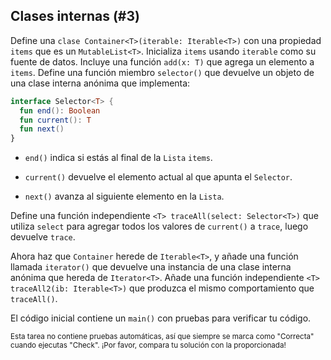 ## Clases internas (#3)

Define una `clase Container<T>(iterable: Iterable<T>)` con una propiedad `items`
que es un `MutableList<T>`. Inicializa `items` usando `iterable` como su fuente de datos. Incluye una función `add(x: T)` que agrega un elemento a `items`. Define una función miembro `selector()` que devuelve un objeto de una clase interna anónima que implementa:

```kotlin
interface Selector<T> {
  fun end(): Boolean
  fun current(): T
  fun next()
}
```

- `end()` indica si estás al final de la `Lista` `items`.

- `current()` devuelve el elemento actual al que apunta el `Selector`.

- `next()` avanza al siguiente elemento en la `Lista`.

Define una función independiente `<T> traceAll(select: Selector<T>)` que utiliza
`select` para agregar todos los valores de `current()` a `trace`, luego
devuelve `trace`.

Ahora haz que `Container` herede de `Iterable<T>`, y añade una función llamada
`iterator()` que devuelve una instancia de una clase interna anónima que hereda
de `Iterator<T>`. Añade una función independiente `<T> traceAll2(ib: Iterable<T>)`
que produzca el mismo comportamiento que `traceAll()`.

El código inicial contiene un `main()` con pruebas para verificar tu código.

<sub> Esta tarea no contiene pruebas automáticas,
así que siempre se marca como "Correcta" cuando ejecutas "Check".
¡Por favor, compara tu solución con la proporcionada! </sub>
